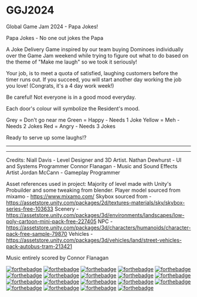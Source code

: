 # GGJ2024
Global Game Jam 2024 - Papa Jokes!

Papa Jokes - No one out jokes the Papa

A Joke Delivery Game inspired by our team buying Dominoes individually over the Game Jam weekend while trying to figure out what to do based on the theme of "Make me laugh" so we took it seriously!

Your job, is to meet a quota of satisfied, laughing customers before the timer runs out.
If you succeed, you will start another day working the job you love! (Congrats, it's a 4 day work week!)

Be careful! Not everyone is in a good mood everyday.

Each door's colour will symbolize the Resident's mood.

Grey = Don't go near me
Green = Happy - Needs 1 Joke
Yellow = Meh - Needs 2 Jokes
Red = Angry - Needs 3 Jokes

Ready to serve up some laughs!?

---------------------------------------------------
---------------------------------------------------
Credits:
Niall Davis - Level Designer and 3D Artist.
Nathan Dewhurst - UI and Systems Programmer
Connor Flanagan - Music and Sound Effects Artist
Jordan McCann - Gameplay Programmer

Asset references used in project:
Majority of level made with Unity's Probuilder and some tweaking from blender.
Player model sourced from mixamo - https://www.mixamo.com/
Skybox sourced from - https://assetstore.unity.com/packages/2d/textures-materials/sky/skybox-series-free-103633
Scenery - https://assetstore.unity.com/packages/3d/environments/landscapes/low-poly-cartoon-mini-pack-free-227405
NPC - https://assetstore.unity.com/packages/3d/characters/humanoids/character-pack-free-sample-79870
Vehicles - https://assetstore.unity.com/packages/3d/vehicles/land/street-vehicles-pack-autobus-tram-213421

Music entirely scored by Connor Flanagan


[![forthebadge](https://forthebadge.com/images/badges/0-percent-optimized.svg)](https://forthebadge.com)
[![forthebadge](https://forthebadge.com/images/badges/60-percent-of-the-time-works-every-time.svg)](https://forthebadge.com)
[![forthebadge](https://forthebadge.com/images/badges/built-by-developers.svg)](https://forthebadge.com)
[![forthebadge](https://forthebadge.com/images/badges/built-by-neckbeards.svg)](https://forthebadge.com)
[![forthebadge](https://forthebadge.com/images/badges/built-with-science.svg)](https://forthebadge.com)
[![forthebadge](https://forthebadge.com/images/badges/built-with-resentment.svg)](https://forthebadge.com)
[![forthebadge](https://forthebadge.com/images/badges/compatibility-club-penguin.svg)](https://forthebadge.com)
[![forthebadge](https://forthebadge.com/images/badges/contains-17-coffee-cups.svg)](https://forthebadge.com)
[![forthebadge](https://forthebadge.com/images/badges/contains-technical-debt.svg)](https://forthebadge.com)
[![forthebadge](https://forthebadge.com/images/badges/contains-tasty-spaghetti-code.svg)](https://forthebadge.com)
[![forthebadge](https://forthebadge.com/images/badges/its-not-a-lie-if-you-believe-it.svg)](https://forthebadge.com)
[![forthebadge](https://forthebadge.com/images/badges/made-with-c-sharp.svg)](https://forthebadge.com)
[![forthebadge](https://forthebadge.com/images/badges/mom-made-pizza-rolls.svg)](https://forthebadge.com)
[![forthebadge](https://forthebadge.com/images/badges/not-a-bug-a-feature.svg)](https://forthebadge.com)
[![forthebadge](https://forthebadge.com/images/badges/not-an-issue.svg)](https://forthebadge.com)
[![forthebadge](https://forthebadge.com/images/badges/powered-by-energy-drinks.svg)](https://forthebadge.com)
[![forthebadge](https://forthebadge.com/images/badges/thats-how-they-get-you.svg)](https://forthebadge.com)
[![forthebadge](https://forthebadge.com/images/badges/works-on-my-machine.svg)](https://forthebadge.com)
[![forthebadge](https://forthebadge.com/images/badges/you-didnt-ask-for-this.svg)](https://forthebadge.com)
